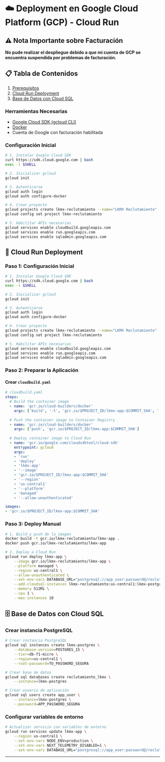 # ☁️ Deployment en Google Cloud Platform (GCP) - Cloud Run

## ⚠️ Nota Importante sobre Facturación

**No pude realizar el despliegue debido a que mi cuenta de GCP se encuentra suspendida por problemas de facturación.**
## 📋 Tabla de Contenidos

1. [Prerequisitos](#-prerequisitos)
2. [Cloud Run Deployment](#-cloud-run-deployment)
3. [Base de Datos con Cloud SQL](#-base-de-datos-con-cloud-sql)

### **Herramientas Necesarias**
- [Google Cloud SDK (gcloud CLI)](https://cloud.google.com/sdk/docs/install)
- [Docker](https://docs.docker.com/get-docker/)
- Cuenta de Google con facturación habilitada

### **Configuración Inicial**
```bash
# 1. Instalar Google Cloud SDK
curl https://sdk.cloud.google.com | bash
exec -l $SHELL

# 2. Inicializar gcloud
gcloud init

# 3. Autenticarse
gcloud auth login
gcloud auth configure-docker

# 4. Crear proyecto
gcloud projects create lkmx-reclutamiento --name="LKMX Reclutamiento"
gcloud config set project lkmx-reclutamiento

# 5. Habilitar APIs necesarias
gcloud services enable cloudbuild.googleapis.com
gcloud services enable run.googleapis.com
gcloud services enable sqladmin.googleapis.com
```

## 🚀 Cloud Run Deployment

### **Paso 1: Configuración Inicial**
```bash
# 1. Instalar Google Cloud SDK
curl https://sdk.cloud.google.com | bash
exec -l $SHELL

# 2. Inicializar gcloud
gcloud init

# 3. Autenticarse
gcloud auth login
gcloud auth configure-docker

# 4. Crear proyecto
gcloud projects create lkmx-reclutamiento --name="LKMX Reclutamiento"
gcloud config set project lkmx-reclutamiento

# 5. Habilitar APIs necesarias
gcloud services enable cloudbuild.googleapis.com
gcloud services enable run.googleapis.com
gcloud services enable sqladmin.googleapis.com
```

### **Paso 2: Preparar la Aplicación**

#### Crear `cloudbuild.yaml`
```yaml
# cloudbuild.yaml
steps:
  # Build the container image
  - name: 'gcr.io/cloud-builders/docker'
    args: ['build', '-t', 'gcr.io/$PROJECT_ID/lkmx-app:$COMMIT_SHA', '.']
  
  # Push the container image to Container Registry
  - name: 'gcr.io/cloud-builders/docker'
    args: ['push', 'gcr.io/$PROJECT_ID/lkmx-app:$COMMIT_SHA']
  
  # Deploy container image to Cloud Run
  - name: 'gcr.io/google.com/cloudsdktool/cloud-sdk'
    entrypoint: gcloud
    args:
    - 'run'
    - 'deploy'
    - 'lkmx-app'
    - '--image'
    - 'gcr.io/$PROJECT_ID/lkmx-app:$COMMIT_SHA'
    - '--region'
    - 'us-central1'
    - '--platform'
    - 'managed'
    - '--allow-unauthenticated'

images:
- 'gcr.io/$PROJECT_ID/lkmx-app:$COMMIT_SHA'
```

### **Paso 3: Deploy Manual**
```bash
# 1. Build y push de la imagen
docker build -t gcr.io/lkmx-reclutamiento/lkmx-app .
docker push gcr.io/lkmx-reclutamiento/lkmx-app

# 2. Deploy a Cloud Run
gcloud run deploy lkmx-app \
    --image gcr.io/lkmx-reclutamiento/lkmx-app \
    --platform managed \
    --region us-central1 \
    --allow-unauthenticated \
    --set-env-vars DATABASE_URL="postgresql://app_user:password@/reclutamiento_lkmx?host=/cloudsql/lkmx-reclutamiento:us-central1:lkmx-postgres" \
    --add-cloudsql-instances lkmx-reclutamiento:us-central1:lkmx-postgres \
    --memory 512Mi \
    --cpu 1 \
    --max-instances 10
```

## 🗄️ Base de Datos con Cloud SQL

### **Crear instancia PostgreSQL**
```bash
# Crear instancia PostgreSQL
gcloud sql instances create lkmx-postgres \
    --database-version=POSTGRES_15 \
    --tier=db-f1-micro \
    --region=us-central1 \
    --root-password=TU_PASSWORD_SEGURA

# Crear base de datos
gcloud sql databases create reclutamiento_lkmx \
    --instance=lkmx-postgres

# Crear usuario de aplicación
gcloud sql users create app_user \
    --instance=lkmx-postgres \
    --password=APP_PASSWORD_SEGURA
```

### **Configurar variables de entorno**
```bash
# Actualizar servicio con variables de entorno
gcloud run services update lkmx-app \
    --region us-central1 \
    --set-env-vars NODE_ENV=production \
    --set-env-vars NEXT_TELEMETRY_DISABLED=1 \
    --set-env-vars DATABASE_URL="postgresql://app_user:password@/reclutamiento_lkmx?host=/cloudsql/lkmx-reclutamiento:us-central1:lkmx-postgres"
```

---
